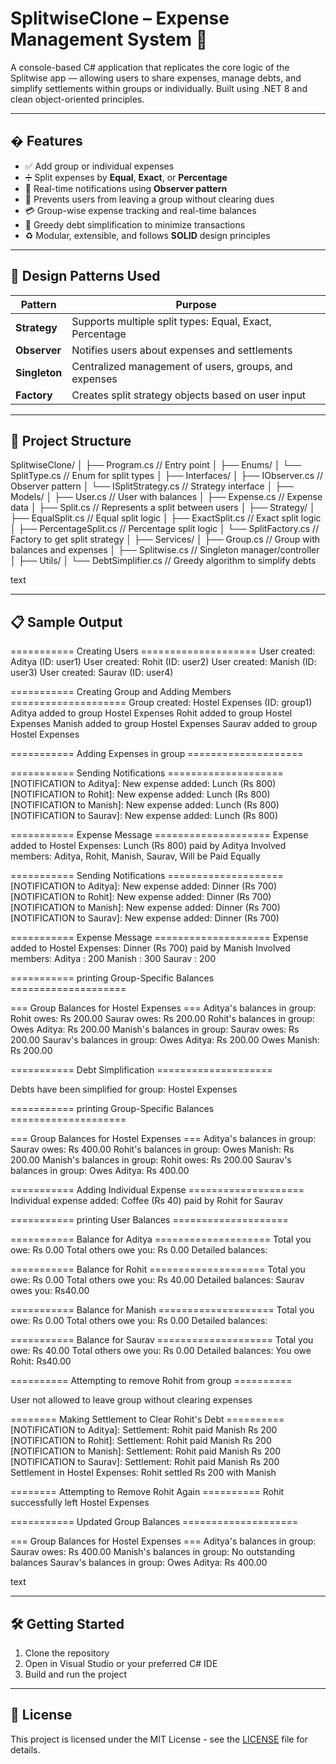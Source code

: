 # SplitwiseClone – Expense Management System 🧾

A console-based C# application that replicates the core logic of the Splitwise app — allowing users to share expenses, manage debts, and simplify settlements within groups or individually. Built using .NET 8 and clean object-oriented principles.

---

## � Features

- ✅ Add group or individual expenses
- ➗ Split expenses by **Equal**, **Exact**, or **Percentage**
- 🔔 Real-time notifications using **Observer pattern**
- 🤝 Prevents users from leaving a group without clearing dues
- 💳 Group-wise expense tracking and real-time balances
- 🔄 Greedy debt simplification to minimize transactions
- ♻️ Modular, extensible, and follows **SOLID** design principles

---

## 🔧 Design Patterns Used

| Pattern     | Purpose |
|------------|---------|
| **Strategy**     | Supports multiple split types: Equal, Exact, Percentage |
| **Observer**     | Notifies users about expenses and settlements |
| **Singleton**    | Centralized management of users, groups, and expenses |
| **Factory**      | Creates split strategy objects based on user input |

---

## 📁 Project Structure
SplitwiseClone/
│
├── Program.cs // Entry point
│
├── Enums/
│ └── SplitType.cs // Enum for split types
│
├── Interfaces/
│ ├── IObserver.cs // Observer pattern
│ └── ISplitStrategy.cs // Strategy interface
│
├── Models/
│ ├── User.cs // User with balances
│ ├── Expense.cs // Expense data
│ ├── Split.cs // Represents a split between users
│
├── Strategy/
│ ├── EqualSplit.cs // Equal split logic
│ ├── ExactSplit.cs // Exact split logic
│ ├── PercentageSplit.cs // Percentage split logic
│ └── SplitFactory.cs // Factory to get split strategy
│
├── Services/
│ ├── Group.cs // Group with balances and expenses
│ ├── Splitwise.cs // Singleton manager/controller
│
├── Utils/
│ └── DebtSimplifier.cs // Greedy algorithm to simplify debts

text

---

## 📋 Sample Output
=========== Creating Users ====================
User created: Aditya (ID: user1)
User created: Rohit (ID: user2)
User created: Manish (ID: user3)
User created: Saurav (ID: user4)

=========== Creating Group and Adding Members ====================
Group created: Hostel Expenses (ID: group1)
Aditya added to group Hostel Expenses
Rohit added to group Hostel Expenses
Manish added to group Hostel Expenses
Saurav added to group Hostel Expenses

=========== Adding Expenses in group ====================

=========== Sending Notifications ====================
[NOTIFICATION to Aditya]: New expense added: Lunch (Rs 800)
[NOTIFICATION to Rohit]: New expense added: Lunch (Rs 800)
[NOTIFICATION to Manish]: New expense added: Lunch (Rs 800)
[NOTIFICATION to Saurav]: New expense added: Lunch (Rs 800)

=========== Expense Message ====================
Expense added to Hostel Expenses: Lunch (Rs 800) paid by Aditya
Involved members:
Aditya, Rohit, Manish, Saurav,
Will be Paid Equally

=========== Sending Notifications ====================
[NOTIFICATION to Aditya]: New expense added: Dinner (Rs 700)
[NOTIFICATION to Rohit]: New expense added: Dinner (Rs 700)
[NOTIFICATION to Manish]: New expense added: Dinner (Rs 700)
[NOTIFICATION to Saurav]: New expense added: Dinner (Rs 700)

=========== Expense Message ====================
Expense added to Hostel Expenses: Dinner (Rs 700) paid by Manish
Involved members:
Aditya : 200
Manish : 300
Saurav : 200

=========== printing Group-Specific Balances ====================

=== Group Balances for Hostel Expenses ===
Aditya's balances in group:
Rohit owes: Rs 200.00
Saurav owes: Rs 200.00
Rohit's balances in group:
Owes Aditya: Rs 200.00
Manish's balances in group:
Saurav owes: Rs 200.00
Saurav's balances in group:
Owes Aditya: Rs 200.00
Owes Manish: Rs 200.00

=========== Debt Simplification ====================

Debts have been simplified for group: Hostel Expenses

=========== printing Group-Specific Balances ====================

=== Group Balances for Hostel Expenses ===
Aditya's balances in group:
Saurav owes: Rs 400.00
Rohit's balances in group:
Owes Manish: Rs 200.00
Manish's balances in group:
Rohit owes: Rs 200.00
Saurav's balances in group:
Owes Aditya: Rs 400.00

=========== Adding Individual Expense ====================
Individual expense added: Coffee (Rs 40) paid by Rohit for Saurav

=========== printing User Balances ====================

=========== Balance for Aditya ====================
Total you owe: Rs 0.00
Total others owe you: Rs 0.00
Detailed balances:

=========== Balance for Rohit ====================
Total you owe: Rs 0.00
Total others owe you: Rs 40.00
Detailed balances:
Saurav owes you: Rs40.00

=========== Balance for Manish ====================
Total you owe: Rs 0.00
Total others owe you: Rs 0.00
Detailed balances:

=========== Balance for Saurav ====================
Total you owe: Rs 40.00
Total others owe you: Rs 0.00
Detailed balances:
You owe Rohit: Rs40.00

========== Attempting to remove Rohit from group ==========

User not allowed to leave group without clearing expenses

======== Making Settlement to Clear Rohit's Debt ==========
[NOTIFICATION to Aditya]: Settlement: Rohit paid Manish Rs 200
[NOTIFICATION to Rohit]: Settlement: Rohit paid Manish Rs 200
[NOTIFICATION to Manish]: Settlement: Rohit paid Manish Rs 200
[NOTIFICATION to Saurav]: Settlement: Rohit paid Manish Rs 200
Settlement in Hostel Expenses: Rohit settled Rs 200 with Manish

======== Attempting to Remove Rohit Again ==========
Rohit successfully left Hostel Expenses

=========== Updated Group Balances ====================

=== Group Balances for Hostel Expenses ===
Aditya's balances in group:
Saurav owes: Rs 400.00
Manish's balances in group:
No outstanding balances
Saurav's balances in group:
Owes Aditya: Rs 400.00

text

---

## 🛠️ Getting Started

1. Clone the repository
2. Open in Visual Studio or your preferred C# IDE
3. Build and run the project

---

## 📝 License

This project is licensed under the MIT License - see the [LICENSE](LICENSE) file for details.
